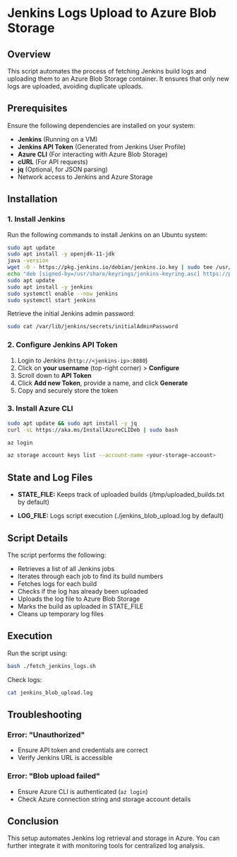 # Jenkins Logs Upload to Azure Blob Storage
## Overview

This script automates the process of fetching Jenkins build logs and uploading them to an Azure Blob Storage container. It ensures that only new logs are uploaded, avoiding duplicate uploads.

## Prerequisites

Ensure the following dependencies are installed on your system:

- **Jenkins** (Running on a VM)
- **Jenkins API Token** (Generated from Jenkins User Profile)
- **Azure CLI** (For interacting with Azure Blob Storage)
- **cURL** (For API requests)
- **jq** (Optional, for JSON parsing)
- Network access to Jenkins and Azure Storage

## Installation

### 1. Install Jenkins

Run the following commands to install Jenkins on an Ubuntu system:

```bash
sudo apt update
sudo apt install -y openjdk-11-jdk
java -version
wget -O - https://pkg.jenkins.io/debian/jenkins.io.key | sudo tee /usr/share/keyrings/jenkins-keyring.asc > /dev/null
echo "deb [signed-by=/usr/share/keyrings/jenkins-keyring.asc] https://pkg.jenkins.io/debian binary/" | sudo tee /etc/apt/sources.list.d/jenkins.list > /dev/null
sudo apt update
sudo apt install -y jenkins
sudo systemctl enable --now jenkins
sudo systemctl start jenkins
```

Retrieve the initial Jenkins admin password:

```bash
sudo cat /var/lib/jenkins/secrets/initialAdminPassword
```

### 2. Configure Jenkins API Token

1. Login to Jenkins (`http://<jenkins-ip>:8080`)
2. Click on **your username** (top-right corner) > **Configure**
3. Scroll down to **API Token**
4. Click **Add new Token**, provide a name, and click **Generate**
5. Copy and securely store the token

### 3. Install Azure CLI

```bash
sudo apt update && sudo apt install -y jq
curl -sL https://aka.ms/InstallAzureCLIDeb | sudo bash
```
```bash
az login
```
```bash
az storage account keys list --account-name <your-storage-account>
```
## State and Log Files

- **STATE_FILE:** Keeps track of uploaded builds (/tmp/uploaded_builds.txt by default)

- **LOG_FILE:** Logs script execution (./jenkins_blob_upload.log by default)


## Script Details

The script performs the following:

- Retrieves a list of all Jenkins jobs
- Iterates through each job to find its build numbers
- Fetches logs for each build
- Checks if the log has already been uploaded
- Uploads the log file to Azure Blob Storage
- Marks the build as uploaded in STATE_FILE
- Cleans up temporary log files

## Execution

Run the script using:

```bash
bash ./fetch_jenkins_logs.sh
```
Check logs:

```bash
cat jenkins_blob_upload.log
```
## Troubleshooting

### Error: "Unauthorized"

- Ensure API token and credentials are correct
- Verify Jenkins URL is accessible

### Error: "Blob upload failed"

- Ensure Azure CLI is authenticated (`az login`)
- Check Azure connection string and storage account details

## Conclusion

This setup automates Jenkins log retrieval and storage in Azure. You can further integrate it with monitoring tools for centralized log analysis.




